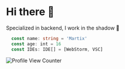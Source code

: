 # Hi there 👋
Specialized in backend, I work in the shadow 🥷

```ts
  const name: string = 'Martix'
  const age: int = 16
  const IDEs: IDE[] = [WebStorm, VSC]
```

![Profile View Counter](https://komarev.com/ghpvc/?username=MartixInTheMatrix)
